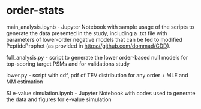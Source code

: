 # order-stats

main_analysis.ipynb - Jupyter Notebook with sample usage of the scripts to generate the data presented in the study, including a .txt file with parameters of lower-order negative models that can be fed to modified PeptideProphet (as provided in https://github.com/dommad/CDD).

full_analysis.py - script to generate the lower order-based null models for top-scoring target PSMs and for validations study

lower.py - script with cdf, pdf of TEV distribution for any order + MLE and MM estimation

SI e-value simulation.ipynb - Jupyter Notebook with codes used to generate the data and figures for e-value simulation


